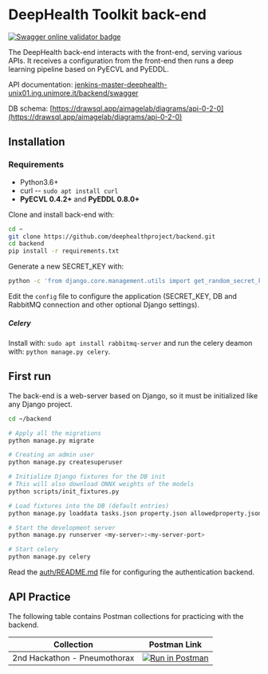 # DeepHealth Toolkit back-end

[<img src="https://validator.swagger.io/validator?url=https://jenkins-master-deephealth-unix01.ing.unimore.it/backend/swagger?format=openapi" alt="Swagger online validator badge">](https://jenkins-master-deephealth-unix01.ing.unimore.it/backend/swagger)

The DeepHealth back-end interacts with the front-end, serving various APIs. It receives a configuration from the front-end then runs a deep learning pipeline based on PyECVL and PyEDDL.

API documentation: [jenkins-master-deephealth-unix01.ing.unimore.it/backend/swagger](https://jenkins-master-deephealth-unix01.ing.unimore.it/backend/swagger)

DB schema: [https://drawsql.app/aimagelab/diagrams/api-0-2-0](https://drawsql.app/aimagelab/diagrams/api-0-2-0)

## Installation

### Requirements
- Python3.6+
- curl -- `sudo apt install curl`
- **PyECVL 0.4.2+** and **PyEDDL 0.8.0+**

Clone and install back-end with:

```bash
cd ~
git clone https://github.com/deephealthproject/backend.git
cd backend
pip install -r requirements.txt
```
Generate a new SECRET_KEY with:

```bash
python -c 'from django.core.management.utils import get_random_secret_key;print(get_random_secret_key())'
```

Edit the `config` file to configure the application (SECRET_KEY, DB and RabbitMQ connection and other optional Django settings).

##### Celery
Install with: `sudo apt install rabbitmq-server` 
and run the celery deamon with: `python manage.py celery`.

## First run

The back-end is a web-server based on Django, so it must be initialized like any Django project.


```bash
cd ~/backend

# Apply all the migrations
python manage.py migrate

# Creating an admin user
python manage.py createsuperuser

# Initialize Django fixtures for the DB init
# This will also download ONNX weights of the models
python scripts/init_fixtures.py

# Load fixtures into the DB (default entries)
python manage.py loaddata tasks.json property.json allowedproperty.json dataset.json model.json modelweights.json auth_app.json

# Start the development server
python manage.py runserver <my-server>:<my-server-port>

# Start celery
python manage.py celery
```

Read the [auth/README.md](auth_app/README.md) file for configuring the authentication backend.

## API Practice

The following table contains Postman collections for practicing with the backend.

| Collection | Postman Link |
|:---:|:---:|
| 2nd Hackathon - Pneumothorax | [![Run in Postman](https://run.pstmn.io/button.svg)](https://app.getpostman.com/run-collection/71cdc7dda0505b4be84c) |

